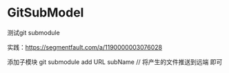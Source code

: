 # GitSubModel
测试git submodule

实践：https://segmentfault.com/a/1190000003076028

添加子模块
git submodule add URL subName
// 将产生的文件推送到远端 即可



